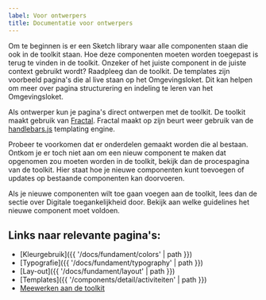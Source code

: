 ```yaml
---
label: Voor ontwerpers
title: Documentatie voor ontwerpers
---
```

Om te beginnen is er een Sketch library waar alle componenten staan die ook in de toolkit staan. Hoe deze componenten moeten worden toegepast is terug te vinden in de toolkit. Onzeker of het juiste component in de juiste context gebruikt wordt? Raadpleeg dan de toolkit. De templates zijn voorbeeld pagina's die al live staan op het Omgevingsloket. Dit kan helpen om meer over pagina structurering en indeling te leren van het Omgevingsloket.

Als ontwerper kun je pagina's direct ontwerpen met de toolkit. De toolkit maakt gebruik van [Fractal](https://www.fractal.build). Fractal maakt op zijn beurt weer gebruik van de [handlebars.js](https://handlebarsjs.com/) templating engine.

Probeer te voorkomen dat er onderdelen gemaakt worden die al bestaan. Ontkom je er toch niet aan om een nieuw component te maken dat opgenomen zou moeten worden in de toolkit, bekijk dan de procespagina van de toolkit. Hier staat hoe je nieuwe componenten kunt toevoegen of updates op bestaande componenten kan doorvoeren.

Als je nieuwe componenten wilt toe gaan voegen aan de toolkit, lees dan de sectie over Digitale toegankelijkheid door. Bekijk aan welke guidelines het nieuwe component moet voldoen.

## Links naar relevante pagina's:
- [Kleurgebruik]({{ '/docs/fundament/colors' | path }})
- [Typografie]({{ '/docs/fundament/typography' | path }})
- [Lay-out]({{ '/docs/fundament/layout' | path }})
- [Templates]({{ '/components/detail/activiteiten' | path }})
- [Meewerken aan de toolkit](https://github.com/dso-toolkit/dso-toolkit/blob/master/CONTRIBUTING.md)
